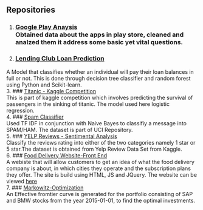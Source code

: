 
## Repositories


1. ### [Google Play Anaysis](https://github.com/roheetnarayanan/google-play-analysis)<br /> Obtained data about the apps in play store, cleaned and analzed them it address some basic yet vital questions.<br />
2. ### [Lending Club Loan Prediction](https://github.com/roheetnarayanan/LendingClub-Loan-Prediction)<br />
 A Model that classifies whether an individual will pay their loan balances in full or not. This is done through decision tree classifier and random forest using Python and Scikit-learn.<br />
3. ### [Titanic - Kaggle Competition](https://github.com/roheetnarayanan/Titanic)<br />
 This is part of kaggle competition which involves predicting the survival of passengers in the sinking of titanic. The model used here logistic regression. <br />
4. ### [Spam Classifier](https://github.com/roheetnarayanan/Spam)<br />
   Used TF IDF in conjunction with Naive Bayes to classifiy a message into SPAM/HAM. The dataset is part of UCI Repository.<br />
5. ### [YELP Reviews - Sentimental Analysis](https://github.com/roheetnarayanan/Sentimental-Analysis-for-Yelp-Review)<br />
Classify the reviews rating into either of the two categories namely 1 star or 5 star.The dataset is obtained from Yelp Review Data Set from Kaggle.<br />
6. ### [Food Delivery Website-Front End](https://roheetnarayanan.in/Food-Website/)<br />
  A webiste that will allow customers to get an idea of what the food delivery company is about, in which cities they operate and the subscription plans they offer. The site is build using HTML, JS and JQuery. The website can be viewed [here](https://roheetnarayanan.in/Food-Website/)<br />
7. ### [Markowitz-Optimization](https://github.com/roheetnarayanan/Markowitz-Optimization)<br />
   An Effective fromtier curve is generated for the portfolio consisting of SAP and BMW stocks from the year 2015-01-01, to find the optimal investments.  <br /> 

